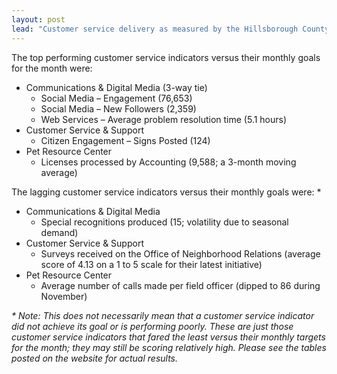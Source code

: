 ```yaml
---
layout: post
lead: "Customer service delivery as measured by the Hillsborough County Consolidated Service Index (HCCSI) remained well above goal during November, despite a slight month-to-month correction. November’s HCCSI finished at 102.75 points, dipping from a very strong 106.52 in October. The 102.75 score implies that, on a combined basis, the County’s 35 customer service indicators are performing +2.75% better than expected. The more stable three-month moving average (HCCSI- MA3) stands at 104.92, which is in the middle of the desired 100.00 to 110.00 point range. This suggests that, over the short-run, combined customer service by these three departments remains at a high level with one month remaining in the calendar year."
---
```


The top performing customer service indicators versus their monthly goals for the month were:

* Communications & Digital Media (3-way tie)
  * Social Media – Engagement (76,653)
  * Social Media – New Followers (2,359)
  * Web Services – Average problem resolution time (5.1 hours)
* Customer Service & Support
  * Citizen Engagement – Signs Posted (124)
* Pet Resource Center
  *  Licenses processed by Accounting (9,588; a 3-month moving average)

The lagging customer service indicators versus their monthly goals were: \*

* Communications & Digital Media
  * Special recognitions produced (15; volatility due to seasonal demand)
* Customer Service & Support
  * Surveys received on the Office of Neighborhood Relations (average score of 4.13 on a 1 to 5 scale for their latest initiative)
* Pet Resource Center
  * Average number of calls made per field officer (dipped to 86 during November)

<em class="small">\* Note: This does not necessarily mean that a customer service indicator did not achieve its goal or is performing poorly. These are just those customer service indicators that fared the least versus their monthly targets for the month; they may still be scoring relatively high. Please see the tables posted on the website for actual results.</em>
